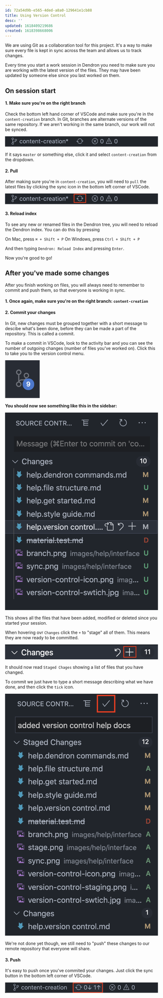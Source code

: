 ```yaml
---
id: 72a54d9b-e565-4ded-a8a0-129641e1cb88
title: Using Version Control
desc: ''
updated: 1618409219686
created: 1618398668006
---
```


We are using Git as a collaboration tool for this project. It's a way to make sure every file is kept in sync across the team and allows us to track changes.

Every time you start a work session in Dendron you need to make sure you are working with the latest version of the files. They may have been updated by someone else since you last worked on them.

## On session start

#### 1. Make sure you're on the right branch

Check the bottom left hand corner of VSCode and make sure you're in the `content-creation` branch. In Git, branches are alternate versions of the same repository. If we aren't working in the same branch, our work will not be synced.

![](images/help/interface/branch.png)

If it says `master` or something else, click it and select `content-creation` from the dropdown.

#### 2. Pull

After making sure you're in `content-creation`, you will need to `pull` the latest files by clicking the sync icon in the bottom left corner of VSCode.

![](images/help/interface/sync.png)

#### 3. Reload index

To see any new or renamed files in the Dendron tree, you will need to reload the Dendron index. You can do this by pressing 

On Mac, press `⌘ + Shift + P`
On Windows, press `Ctrl + Shift + P`

And then typing `Dendron: Reload Index` and pressing `Enter`. 

Now you're good to go!

## After you've made some changes

After you finish working on files, you will always need to remember to commit and push them, so that everyone is working in sync.

#### 1. Once again, make sure you're on the right branch: `content-creation`

#### 2. Commit your changes

In Git, new changes must be grouped together with a short message to descibe what's been done, before they can be made a part of the repository. This is called a commit.

To make a commit in VSCode, look to the activity bar and you can see the number of outgoing changes (number of files you've worked on). Click this to take you to the version control menu.

![Version control](images/help/interface/version-control-icon.png)

**You should now see something like this in the sidebar:**

![Version control](images/help/interface/version-control-staging.png)

This shows all the files that have been added, modified or deleted since you started your session.

When hovering ovr `Changes` click the `+` to "stage" all of them. This means they are now ready to be committed.

![Stage changes](images/help/interface/stage.png)

It should now read `Staged Chages` showing a list of files that you have changed. 

To commit we just have to type a short message describing what we have done, and then click the `tick` icon.

![Commit changes](images/help/interface/commit-new-changes.png)

We're not done yet though, we still need to "push" these changes to our remote repository that everyone will share.

#### 3. Push

It's easy to push once you've commited your changes. Just click the sync button in the bottom left corner of VSCode.

![Push changes](images/help/interface/push.png)


